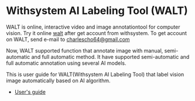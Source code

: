 # Withsystem AI Labeling Tool (WALT)

WALT is online, interactive video and image annotationtool for computer vision. Try it online [walt](http://withsystem.iptime.org) after get account from withsystem. To get account on WALT, send e-mail to charlescho64@gmail.com

Now, WALT supported function that annotate image with manual, semi-automatic and full automatic method. It have supported  semi-automatic and full automatic annotation using several AI models.

This is user guide for WALT(Withsystem AI Labeling Tool) that label vision image automatically  based on AI algorithm.

- [User's guide](https://github.com/charlescho64/User_Guide_For_WALT/tree/main/documentation/user_guide.md)
